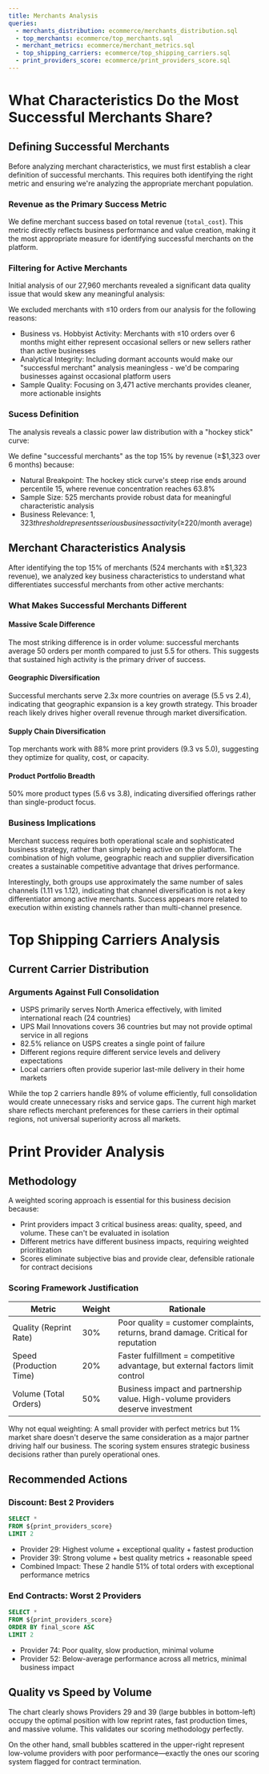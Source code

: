 ```yaml
---
title: Merchants Analysis
queries:
  - merchants_distribution: ecommerce/merchants_distribution.sql
  - top_merchants: ecommerce/top_merchants.sql
  - merchant_metrics: ecommerce/merchant_metrics.sql
  - top_shipping_carriers: ecommerce/top_shipping_carriers.sql
  - print_providers_score: ecommerce/print_providers_score.sql
---
```


# What Characteristics Do the Most Successful Merchants Share?

## Defining Successful Merchants
Before analyzing merchant characteristics, we must first establish a clear definition of successful merchants. This requires both identifying the right metric and ensuring we're analyzing the appropriate merchant population.

### Revenue as the Primary Success Metric
We define merchant success based on total revenue (`total_cost`). This metric directly reflects business performance and value creation, making it the most appropriate measure for identifying successful merchants on the platform.

### Filtering for Active Merchants
Initial analysis of our 27,960 merchants revealed a significant data quality issue that would skew any meaningful analysis:

<DataTable data={merchants_distribution}/>

We excluded merchants with ≤10 orders from our analysis for the following reasons:

- Business vs. Hobbyist Activity: Merchants with ≤10 orders over 6 months might either represent occasional sellers or new sellers rather than active businesses
- Analytical Integrity: Including dormant accounts would make our "successful merchant" analysis meaningless - we'd be comparing businesses against occasional platform users
- Sample Quality: Focusing on 3,471 active merchants provides cleaner, more actionable insights

### Sucess Definition
The analysis reveals a classic power law distribution with a "hockey stick" curve:

<BarChart 
    data={top_merchants} 
    x=percentile
    y=cumulative_revenue
    sort=false
    yFmt=usd0k
    y2=cumulative_revenue_percent
    y2SeriesType=line
    y2Max=1
    y2Fmt=pct
    chartAreaHeight=350
/>

<DataTable data={top_merchants} >

  <Column id=percentile/> 
	<Column id=cumulative_revenue fmt=usd0/> 
  <Column id=cumulative_revenue_percent fmt=pct/> 
  <Column id=avg_revenue fmt=usd0/> 
	<Column id=min_revenue fmt=usd0/> 
  <Column id=max_revenue fmt=usd0/> 
</DataTable>

We define "successful merchants" as the top 15% by revenue (≥$1,323 over 6 months) because:

- Natural Breakpoint: The hockey stick curve's steep rise ends around percentile 15, where revenue concentration reaches 63.8%
- Sample Size: 525 merchants provide robust data for meaningful characteristic analysis
- Business Relevance: $1,323 threshold represents serious business activity (≥$220/month average)

## Merchant Characteristics Analysis

After identifying the top 15% of merchants (524 merchants with ≥$1,323 revenue), we analyzed key business characteristics to understand what differentiates successful merchants from other active merchants:


<DataTable data={merchant_metrics}>
	<Column id=metric />
	<Column id=top_15_percent />
	<Column id=others />
  <Column id=difference contentType=delta fmt=pct />
</DataTable>

### What Makes Successful Merchants Different
#### Massive Scale Difference
The most striking difference is in order volume: successful merchants average 50 orders per month compared to just 5.5 for others. This suggests that sustained high activity is the primary driver of success.

#### Geographic Diversification
Successful merchants serve 2.3x more countries on average (5.5 vs 2.4), indicating that geographic expansion is a key growth strategy. This broader reach likely drives higher overall revenue through market diversification.

#### Supply Chain Diversification
Top merchants work with 88% more print providers (9.3 vs 5.0), suggesting they optimize for quality, cost, or capacity.

#### Product Portfolio Breadth
50% more product types (5.6 vs 3.8), indicating diversified offerings rather than single-product focus.

### Business Implications
Merchant success requires both operational scale and sophisticated business strategy, rather than simply being active on the platform. The combination of high volume, geographic reach and supplier diversification creates a sustainable competitive advantage that drives performance.

Interestingly, both groups use approximately the same number of sales channels (1.11 vs 1.12), indicating that channel diversification is not a key differentiator among active merchants. Success appears more related to execution within existing channels rather than multi-channel presence.


# Top Shipping Carriers Analysis

## Current Carrier Distribution
<DataTable data={top_shipping_carriers}>
	<Column id=shipment_carrier />
	<Column id=total_orders />
	<Column id=percent_total_orders fmt=pct />
  <Column id=countries_served />
</DataTable>

### Arguments Against Full Consolidation
- USPS primarily serves North America effectively, with limited international reach (24 countries)
- UPS Mail Innovations covers 36 countries but may not provide optimal service in all regions
- 82.5% reliance on USPS creates a single point of failure
- Different regions require different service levels and delivery expectations
- Local carriers often provide superior last-mile delivery in their home markets

While the top 2 carriers handle 89% of volume efficiently, full consolidation would create unnecessary risks and service gaps. The current high market share reflects merchant preferences for these carriers in their optimal regions, not universal superiority across all markets.

# Print Provider Analysis
## Methodology

A weighted scoring approach is essential for this business decision because:
- Print providers impact 3 critical business areas: quality, speed, and volume. These can't be evaluated in isolation
- Different metrics have different business impacts, requiring weighted prioritization
- Scores eliminate subjective bias and provide clear, defensible rationale for contract decisions

### Scoring Framework Justification
| **Metric** | **Weight** | **Rationale** |
| ------ | ------ | --------- |
| Quality (Reprint Rate) | 30% | Poor quality = customer complaints, returns, brand damage. Critical for reputation |
|Speed (Production Time) | 20% | Faster fulfillment = competitive advantage, but external factors limit control
| Volume (Total Orders) |50% | Business impact and partnership value. High-volume providers deserve investment |

Why not equal weighting: A small provider with perfect metrics but 1% market share doesn't deserve the same consideration as a major partner driving half our business. The scoring system ensures strategic business decisions rather than purely operational ones.

## Recommended Actions
### Discount: Best 2 Providers

```sql best_2_providers
SELECT *
FROM ${print_providers_score}
LIMIT 2
```
<DataTable data={best_2_providers}>
	<Column id=print_provider_id />
  <Column id=total_orders />
	<Column id=total_items />
  <Column id=reprint_rate fmt=pct />
  <Column id=avg_production_days />
  <Column id=final_score />
</DataTable>

- Provider 29: Highest volume + exceptional quality + fastest production
- Provider 39: Strong volume + best quality metrics + reasonable speed
- Combined Impact: These 2 handle 51% of total orders with exceptional performance metrics


### End Contracts: Worst 2 Providers

```sql worst_2_providers
SELECT *
FROM ${print_providers_score}
ORDER BY final_score ASC
LIMIT 2
```
<DataTable data={worst_2_providers}>
	<Column id=print_provider_id />
  <Column id=total_orders />
	<Column id=total_items />
  <Column id=reprint_rate fmt=pct />
  <Column id=avg_production_days />
  <Column id=final_score />
</DataTable>

- Provider 74: Poor quality, slow production, minimal volume
- Provider 52: Below-average performance across all metrics, minimal business impact

## Quality vs Speed by Volume

<BubbleChart 
    data={print_providers_score}
    x=avg_production_days
    y=reprint_rate
    yFmt=pct
    series=print_provider_id
    size=total_orders
    chartAreaHeight=350
    scaleTo=1.2
    xLabelWrap=true
    legend=false
/>

The chart clearly shows Providers 29 and 39 (large bubbles in bottom-left) occupy the optimal position with low reprint rates, fast production times, and massive volume. This validates our scoring methodology perfectly.

On the other hand, small bubbles scattered in the upper-right represent low-volume providers with poor performance—exactly the ones our scoring system flagged for contract termination.